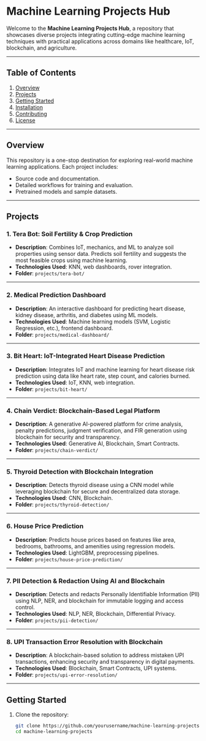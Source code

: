 # **Machine Learning Projects Hub**

Welcome to the **Machine Learning Projects Hub**, a repository that showcases diverse projects integrating cutting-edge machine learning techniques with practical applications across domains like healthcare, IoT, blockchain, and agriculture.

---

## **Table of Contents**
1. [Overview](#overview)
2. [Projects](#projects)
3. [Getting Started](#getting-started)
4. [Installation](#installation)
5. [Contributing](#contributing)
6. [License](#license)

---

## **Overview**

This repository is a one-stop destination for exploring real-world machine learning applications. Each project includes:
- Source code and documentation.
- Detailed workflows for training and evaluation.
- Pretrained models and sample datasets.

---

## **Projects**

### 1. **Tera Bot: Soil Fertility & Crop Prediction**
- **Description**: Combines IoT, mechanics, and ML to analyze soil properties using sensor data. Predicts soil fertility and suggests the most feasible crops using machine learning.
- **Technologies Used**: KNN, web dashboards, rover integration.
- **Folder**: `projects/tera-bot/`

---

### 2. **Medical Prediction Dashboard**
- **Description**: An interactive dashboard for predicting heart disease, kidney disease, arthritis, and diabetes using ML models.
- **Technologies Used**: Machine learning models (SVM, Logistic Regression, etc.), frontend dashboard.
- **Folder**: `projects/medical-dashboard/`

---

### 3. **Bit Heart: IoT-Integrated Heart Disease Prediction**
- **Description**: Integrates IoT and machine learning for heart disease risk prediction using data like heart rate, step count, and calories burned.
- **Technologies Used**: IoT, KNN, web integration.
- **Folder**: `projects/bit-heart/`

---

### 4. **Chain Verdict: Blockchain-Based Legal Platform**
- **Description**: A generative AI-powered platform for crime analysis, penalty predictions, judgment verification, and FIR generation using blockchain for security and transparency.
- **Technologies Used**: Generative AI, Blockchain, Smart Contracts.
- **Folder**: `projects/chain-verdict/`

---

### 5. **Thyroid Detection with Blockchain Integration**
- **Description**: Detects thyroid disease using a CNN model while leveraging blockchain for secure and decentralized data storage.
- **Technologies Used**: CNN, Blockchain.
- **Folder**: `projects/thyroid-detection/`

---

### 6. **House Price Prediction**
- **Description**: Predicts house prices based on features like area, bedrooms, bathrooms, and amenities using regression models.
- **Technologies Used**: LightGBM, preprocessing pipelines.
- **Folder**: `projects/house-price-prediction/`

---

### 7. **PII Detection & Redaction Using AI and Blockchain**
- **Description**: Detects and redacts Personally Identifiable Information (PII) using NLP, NER, and blockchain for immutable logging and access control.
- **Technologies Used**: NLP, NER, Blockchain, Differential Privacy.
- **Folder**: `projects/pii-detection/`

---

### 8. **UPI Transaction Error Resolution with Blockchain**
- **Description**: A blockchain-based solution to address mistaken UPI transactions, enhancing security and transparency in digital payments.
- **Technologies Used**: Blockchain, Smart Contracts, UPI systems.
- **Folder**: `projects/upi-error-resolution/`

---

## **Getting Started**

1. Clone the repository:
   ```bash
   git clone https://github.com/yourusername/machine-learning-projects.git
   cd machine-learning-projects
